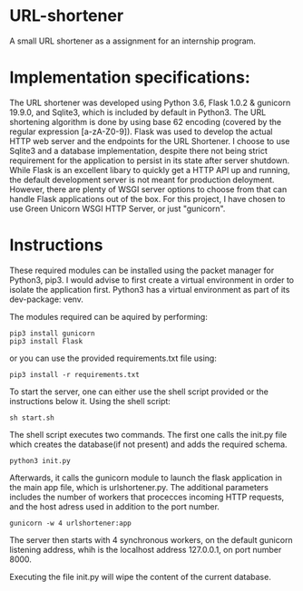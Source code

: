 # URL-shortener
A small URL shortener as a assignment for an internship program.

# Implementation specifications:
The URL shortener was developed using Python 3.6, Flask 1.0.2 & gunicorn 19.9.0, and Sqlite3, which is included by default in Python3.
The URL shortening algorithm is done by using base 62 encoding (covered by the regular expression [a-zA-Z0-9]). 
Flask was used to develop the actual HTTP web server and the endpoints for the URL Shortener. I choose to use Sqlite3 and a database implementation, despite there not being strict requirement for the application to persist in its state after server shutdown.
While Flask is an excellent libary to quickly get a HTTP API up and running, the default development server is not meant for production deloyment. However,
there are plenty of WSGI server options to choose from that can handle Flask applications out of the box. For this project, I have chosen to use Green Unicorn WSGI HTTP Server, or just "gunicorn".


# Instructions

These required modules can be installed using the packet manager for Python3, pip3. I would advise to first create a virtual environment in order to isolate the application first. Python3 has a virtual environment as part of its dev-package: venv. 

The modules required can be aquired by performing:

```
pip3 install gunicorn
pip3 install Flask
```

or you can use the provided requirements.txt file using:

```
pip3 install -r requirements.txt
```



To start the server, one can either use the shell script provided or the instructions below it.
Using the shell script:
```
sh start.sh
```

The shell script executes two commands. The first one calls the init.py file which creates the database(if not present) and adds the required schema.
```
python3 init.py
```
Afterwards, it calls the gunicorn module to launch the flask application in the main app file, which is urlshortener.py. The additional parameters includes the number of workers that procecces incoming HTTP requests, and the host adress used in addition to the port number.
```
gunicorn -w 4 urlshortener:app
```
The server then starts with 4 synchronous workers, on the default gunicorn listening address, whih is the localhost address 127.0.0.1, on port number 8000.  

Executing the file init.py will wipe the content of the current database.